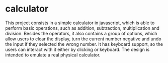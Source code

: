 # calculator

This project consists in a simple calculator in javascript, which is able to perform basic operations, such as addition, subtraction, multiplication and division. Besides the operators, it also contains a group of options, which allow users to clear the display, turn the current number negative and undo the input if they selected the wrong number.
It has keyboard support, so the users can interact with it either by clicking or keyboard. 
The design is intended to emulate a real physical calculator.